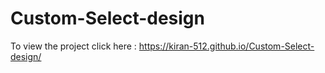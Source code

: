 # Custom-Select-design

To view the project click here : https://kiran-512.github.io/Custom-Select-design/
